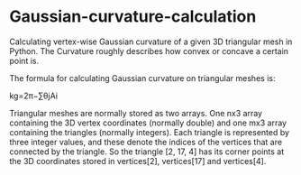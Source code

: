 # Gaussian-curvature-calculation
Calculating vertex-wise Gaussian curvature of a given 3D triangular mesh in Python. The Curvature roughly describes how convex or concave a certain point is.


The formula for calculating Gaussian curvature on triangular meshes is:

kg=2π−∑θjAi



Triangular meshes are normally stored as two arrays. One nx3 array containing the 3D vertex coordinates (normally double) and one mx3 array
containing the triangles (normally integers). Each triangle is represented by three integer values, and these denote the indices of the vertices that
are connected by the triangle. So the triangle [2, 17, 4] has its corner points at the 3D coordinates stored in vertices[2], vertices[17] and vertices[4].
